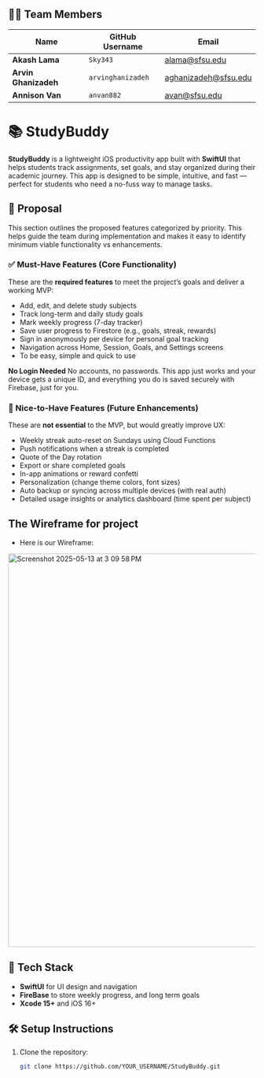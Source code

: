 ## 🧑‍💻 Team Members

| Name              | GitHub Username     | Email                    |
|-------------------|---------------------|---------------------------|
| **Akash Lama**         | `Sky343`            | alama@sfsu.edu            |
| **Arvin Ghanizadeh** | `arvinghanizadeh` | aghanizadeh@sfsu.edu     |
| **Annison Van**   | `anvan882`          | avan@sfsu.edu             |


# 📚 StudyBuddy

**StudyBuddy** is a lightweight iOS productivity app built with **SwiftUI** that helps students track assignments, set goals, and stay organized during their academic journey. This app is designed to be simple, intuitive, and fast — perfect for students who need a no-fuss way to manage tasks.


## 🧾 Proposal

This section outlines the proposed features categorized by priority. This helps guide the team during implementation and makes it easy to identify minimum viable functionality vs enhancements.

### ✅ Must-Have Features (Core Functionality)
These are the **required features** to meet the project’s goals and deliver a working MVP:
- Add, edit, and delete study subjects
- Track long-term and daily study goals
- Mark weekly progress (7-day tracker)
- Save user progress to Firestore (e.g., goals, streak, rewards)
- Sign in anonymously per device for personal goal tracking
- Navigation across Home, Session, Goals, and Settings screens
- To be easy, simple and quick to use

**No Login Needed**
No accounts, no passwords. This app just works and your device gets a unique ID, and everything you do is saved securely with Firebase, just for you.

### 🌟 Nice-to-Have Features (Future Enhancements)
These are **not essential** to the MVP, but would greatly improve UX:
- Weekly streak auto-reset on Sundays using Cloud Functions
- Push notifications when a streak is completed
- Quote of the Day rotation
- Export or share completed goals
- In-app animations or reward confetti
- Personalization (change theme colors, font sizes)
- Auto backup or syncing across multiple devices (with real auth)
- Detailed usage insights or analytics dashboard (time spent per subject)
  
## The Wireframe for project

- Here is our Wireframe:
<img width="800" alt="Screenshot 2025-05-13 at 3 09 58 PM" src="https://github.com/user-attachments/assets/b9f17abf-4174-4f0b-867d-ec738c90e532" />



## 📱 Tech Stack

- **SwiftUI** for UI design and navigation
- **FireBase** to store weekly progress, and long term goals
- **Xcode 15+** and iOS 16+

## 🛠 Setup Instructions

1. Clone the repository:
   ```bash
   git clone https://github.com/YOUR_USERNAME/StudyBuddy.git
   
